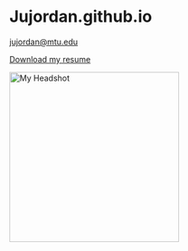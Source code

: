 # Jujordan.github.io
jujordan@mtu.edu


[Download my resume](Jordan%20Justin%20Resume%2009-24-2024%202.pdf)

<img src="{{ jujordan.github.io }}/MTU_headshot.jpg" alt="My Headshot" width="300" height="300">

